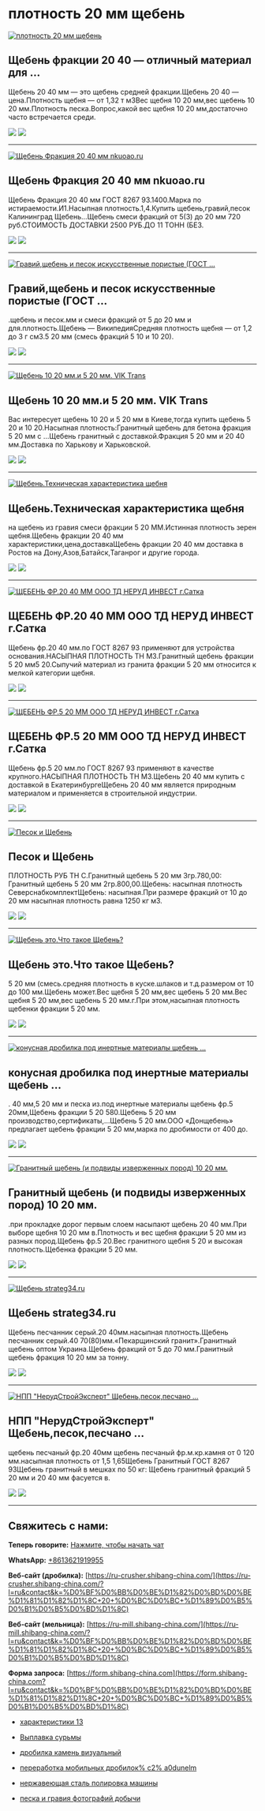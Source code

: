 # плотность 20 мм щебень

<a href="https://swt.shibang-china.com/?l=ru&img&k=%D0%BF%D0%BB%D0%BE%D1%82%D0%BD%D0%BE%D1%81%D1%82%D1%8C+20+%D0%BC%D0%BC+%D1%89%D0%B5%D0%B1%D0%B5%D0%BD%D1%8C" target="_blank">![плотность 20 мм щебень](http://static.shibang-china.com/all-800x300/1129.jpg)</a>

## Щебень фракции 20 40 — отличный материал для …
Щебень 20 40 мм — это щебень средней фракции.Щебень 20 40 — цена.Плотность щебня — от 1,32 т м3Вес щебня 10 20 мм,вес щебень 10 20 мм.Плотность песка.Вопрос,какой вес щебня 10 20 мм,достаточно часто встречается среди.


<a href="https://whatsapp.shibangsoft.com/WhatsApp.php" target="_blank" title="WhatsApp">![](http://static.shibang-china.com/icon/whatsapp.png)</a> <a href="https://swt.shibang-china.com/?l=ru&icon&k=%D0%BF%D0%BB%D0%BE%D1%82%D0%BD%D0%BE%D1%81%D1%82%D1%8C+20+%D0%BC%D0%BC+%D1%89%D0%B5%D0%B1%D0%B5%D0%BD%D1%8C" target="_blank">![](http://static.shibang-china.com/icon/chat-ru.png)</a>

---

<a href="https://swt.shibang-china.com/?l=ru&img&k=%D0%BF%D0%BB%D0%BE%D1%82%D0%BD%D0%BE%D1%81%D1%82%D1%8C+20+%D0%BC%D0%BC+%D1%89%D0%B5%D0%B1%D0%B5%D0%BD%D1%8C" target="_blank">![Щебень Фракция 20 40 мм nkuoao.ru](http://static.shibang-china.com/all-800x300/1051.jpg)</a>

## Щебень Фракция 20 40 мм nkuoao.ru
Щебень Фракция 20 40 мм ГОСТ 8267 93.1400.Марка по истираемости.И1.Насыпная плотность.1,4.Купить щебень,гравий,песок Калининград Щебень…Щебень смеси фракций от 5(3) до 20 мм 720 руб.СТОИМОСТЬ ДОСТАВКИ 2500 РУБ.ДО 11 ТОНН (БЕЗ.


<a href="https://whatsapp.shibangsoft.com/WhatsApp.php" target="_blank" title="WhatsApp">![](http://static.shibang-china.com/icon/whatsapp.png)</a> <a href="https://swt.shibang-china.com/?l=ru&icon&k=%D0%BF%D0%BB%D0%BE%D1%82%D0%BD%D0%BE%D1%81%D1%82%D1%8C+20+%D0%BC%D0%BC+%D1%89%D0%B5%D0%B1%D0%B5%D0%BD%D1%8C" target="_blank">![](http://static.shibang-china.com/icon/chat-ru.png)</a>

---

<a href="https://swt.shibang-china.com/?l=ru&img&k=%D0%BF%D0%BB%D0%BE%D1%82%D0%BD%D0%BE%D1%81%D1%82%D1%8C+20+%D0%BC%D0%BC+%D1%89%D0%B5%D0%B1%D0%B5%D0%BD%D1%8C" target="_blank">![Гравий,щебень и песок искусственные пористые (ГОСТ …](http://static.shibang-china.com/all-800x300/721.jpg)</a>

## Гравий,щебень и песок искусственные пористые (ГОСТ …
.щебень и песок.мм и смеси фракций от 5 до 20 мм и для.плотность.Щебень — ВикипедияСредняя плотность щебня — от 1,2 до 3 г см3.5 20 мм (смесь фракций 5 10 и 10 20).


<a href="https://whatsapp.shibangsoft.com/WhatsApp.php" target="_blank" title="WhatsApp">![](http://static.shibang-china.com/icon/whatsapp.png)</a> <a href="https://swt.shibang-china.com/?l=ru&icon&k=%D0%BF%D0%BB%D0%BE%D1%82%D0%BD%D0%BE%D1%81%D1%82%D1%8C+20+%D0%BC%D0%BC+%D1%89%D0%B5%D0%B1%D0%B5%D0%BD%D1%8C" target="_blank">![](http://static.shibang-china.com/icon/chat-ru.png)</a>

---

<a href="https://swt.shibang-china.com/?l=ru&img&k=%D0%BF%D0%BB%D0%BE%D1%82%D0%BD%D0%BE%D1%81%D1%82%D1%8C+20+%D0%BC%D0%BC+%D1%89%D0%B5%D0%B1%D0%B5%D0%BD%D1%8C" target="_blank">![Щебень 10 20 мм.и 5 20 мм. VIK Trans](http://static.shibang-china.com/all-800x300/189.jpg)</a>

## Щебень 10 20 мм.и 5 20 мм. VIK Trans
Вас интересует щебень 10 20 и 5 20 мм в Киеве,тогда купить щебень 5 20 и 10 20.Насыпная плотность:Гранитный щебень для бетона фракция 5 20 мм с …Щебень гранитный с доставкой.Фракция 5 20 мм и 20 40 мм.Доставка по Харькову и Харьковской.


<a href="https://whatsapp.shibangsoft.com/WhatsApp.php" target="_blank" title="WhatsApp">![](http://static.shibang-china.com/icon/whatsapp.png)</a> <a href="https://swt.shibang-china.com/?l=ru&icon&k=%D0%BF%D0%BB%D0%BE%D1%82%D0%BD%D0%BE%D1%81%D1%82%D1%8C+20+%D0%BC%D0%BC+%D1%89%D0%B5%D0%B1%D0%B5%D0%BD%D1%8C" target="_blank">![](http://static.shibang-china.com/icon/chat-ru.png)</a>

---

<a href="https://swt.shibang-china.com/?l=ru&img&k=%D0%BF%D0%BB%D0%BE%D1%82%D0%BD%D0%BE%D1%81%D1%82%D1%8C+20+%D0%BC%D0%BC+%D1%89%D0%B5%D0%B1%D0%B5%D0%BD%D1%8C" target="_blank">![Щебень.Техническая характеристика щебня](http://static.shibang-china.com/all-800x300/1176.jpg)</a>

## Щебень.Техническая характеристика щебня
на щебень из гравия смеси фракции 5 20 ММ.Истинная плотность зерен щебня.Щебень фракции 20 40 мм характеристики,цена,доставкаЩебень фракции 20 40 мм доставка в Ростов на Дону,Азов,Батайск,Таганрог и другие города.


<a href="https://whatsapp.shibangsoft.com/WhatsApp.php" target="_blank" title="WhatsApp">![](http://static.shibang-china.com/icon/whatsapp.png)</a> <a href="https://swt.shibang-china.com/?l=ru&icon&k=%D0%BF%D0%BB%D0%BE%D1%82%D0%BD%D0%BE%D1%81%D1%82%D1%8C+20+%D0%BC%D0%BC+%D1%89%D0%B5%D0%B1%D0%B5%D0%BD%D1%8C" target="_blank">![](http://static.shibang-china.com/icon/chat-ru.png)</a>

---

<a href="https://swt.shibang-china.com/?l=ru&img&k=%D0%BF%D0%BB%D0%BE%D1%82%D0%BD%D0%BE%D1%81%D1%82%D1%8C+20+%D0%BC%D0%BC+%D1%89%D0%B5%D0%B1%D0%B5%D0%BD%D1%8C" target="_blank">![ЩЕБЕНЬ ФР.20 40 ММ ООО ТД НЕРУД ИНВЕСТ г.Сатка](http://static.shibang-china.com/all-800x300/4.jpg)</a>

## ЩЕБЕНЬ ФР.20 40 ММ ООО ТД НЕРУД ИНВЕСТ г.Сатка
Щебень фр.20 40 мм.по ГОСТ 8267 93 применяют для устройства основания.НАСЫПНАЯ ПЛОТНОСТЬ ТН М3.Гранитный щебень фракции 5 20 мм5 20.Сыпучий материал из гранита фракции 5 20 мм относится к мелкой категории щебня.


<a href="https://whatsapp.shibangsoft.com/WhatsApp.php" target="_blank" title="WhatsApp">![](http://static.shibang-china.com/icon/whatsapp.png)</a> <a href="https://swt.shibang-china.com/?l=ru&icon&k=%D0%BF%D0%BB%D0%BE%D1%82%D0%BD%D0%BE%D1%81%D1%82%D1%8C+20+%D0%BC%D0%BC+%D1%89%D0%B5%D0%B1%D0%B5%D0%BD%D1%8C" target="_blank">![](http://static.shibang-china.com/icon/chat-ru.png)</a>

---

<a href="https://swt.shibang-china.com/?l=ru&img&k=%D0%BF%D0%BB%D0%BE%D1%82%D0%BD%D0%BE%D1%81%D1%82%D1%8C+20+%D0%BC%D0%BC+%D1%89%D0%B5%D0%B1%D0%B5%D0%BD%D1%8C" target="_blank">![ЩЕБЕНЬ ФР.5 20 ММ ООО ТД НЕРУД ИНВЕСТ г.Сатка](http://static.shibang-china.com/all-800x300/1456.jpg)</a>

## ЩЕБЕНЬ ФР.5 20 ММ ООО ТД НЕРУД ИНВЕСТ г.Сатка
Щебень фр.5 20 мм.по ГОСТ 8267 93 применяют в качестве крупного.НАСЫПНАЯ ПЛОТНОСТЬ ТН М3.Щебень 20 40 мм купить с доставкой в ЕкатеринбургеЩебень 20 40 мм является природным материалом и применяется в строительной индустрии.


<a href="https://whatsapp.shibangsoft.com/WhatsApp.php" target="_blank" title="WhatsApp">![](http://static.shibang-china.com/icon/whatsapp.png)</a> <a href="https://swt.shibang-china.com/?l=ru&icon&k=%D0%BF%D0%BB%D0%BE%D1%82%D0%BD%D0%BE%D1%81%D1%82%D1%8C+20+%D0%BC%D0%BC+%D1%89%D0%B5%D0%B1%D0%B5%D0%BD%D1%8C" target="_blank">![](http://static.shibang-china.com/icon/chat-ru.png)</a>

---

<a href="https://swt.shibang-china.com/?l=ru&img&k=%D0%BF%D0%BB%D0%BE%D1%82%D0%BD%D0%BE%D1%81%D1%82%D1%8C+20+%D0%BC%D0%BC+%D1%89%D0%B5%D0%B1%D0%B5%D0%BD%D1%8C" target="_blank">![Песок и Щебень](http://static.shibang-china.com/all-800x300/412.jpg)</a>

## Песок и Щебень
ПЛОТНОСТЬ РУБ ТН С.Гранитный щебень 5 20 мм 3гр.780,00: Гранитный щебень 5 20 мм 2гр.800,00.Щебень: насыпная плотность СеверснабкомплектЩебень: насыпная.При размере фракций от 10 до 20 мм насыпная плотность равна 1250 кг м3.


<a href="https://whatsapp.shibangsoft.com/WhatsApp.php" target="_blank" title="WhatsApp">![](http://static.shibang-china.com/icon/whatsapp.png)</a> <a href="https://swt.shibang-china.com/?l=ru&icon&k=%D0%BF%D0%BB%D0%BE%D1%82%D0%BD%D0%BE%D1%81%D1%82%D1%8C+20+%D0%BC%D0%BC+%D1%89%D0%B5%D0%B1%D0%B5%D0%BD%D1%8C" target="_blank">![](http://static.shibang-china.com/icon/chat-ru.png)</a>

---

<a href="https://swt.shibang-china.com/?l=ru&img&k=%D0%BF%D0%BB%D0%BE%D1%82%D0%BD%D0%BE%D1%81%D1%82%D1%8C+20+%D0%BC%D0%BC+%D1%89%D0%B5%D0%B1%D0%B5%D0%BD%D1%8C" target="_blank">![Щебень это.Что такое Щебень?](http://static.shibang-china.com/all-800x300/9.jpg)</a>

## Щебень это.Что такое Щебень?
5 20 мм (смесь.средняя плотность в куске.шлаков и т.д.размером от 10 до 100 мм.Щебень может.Вес щебня 5 20 мм,вес щебень 5 20 мм.Вес щебня 5 20 мм,вес щебень 5 20 мм.г.При этом,насыпная плотность щебенки фракции 5 20 мм.


<a href="https://whatsapp.shibangsoft.com/WhatsApp.php" target="_blank" title="WhatsApp">![](http://static.shibang-china.com/icon/whatsapp.png)</a> <a href="https://swt.shibang-china.com/?l=ru&icon&k=%D0%BF%D0%BB%D0%BE%D1%82%D0%BD%D0%BE%D1%81%D1%82%D1%8C+20+%D0%BC%D0%BC+%D1%89%D0%B5%D0%B1%D0%B5%D0%BD%D1%8C" target="_blank">![](http://static.shibang-china.com/icon/chat-ru.png)</a>

---

<a href="https://swt.shibang-china.com/?l=ru&img&k=%D0%BF%D0%BB%D0%BE%D1%82%D0%BD%D0%BE%D1%81%D1%82%D1%8C+20+%D0%BC%D0%BC+%D1%89%D0%B5%D0%B1%D0%B5%D0%BD%D1%8C" target="_blank">![конусная дробилка под инертные материалы щебень …](http://static.shibang-china.com/all-800x300/1334.jpg)</a>

## конусная дробилка под инертные материалы щебень …
. 40 мм,5 20 мм и песка из.под инертные материалы щебень фр.5 20мм,Щебень фракции 5 20 580.Щебень 5 20 мм производство,сертификаты,…Щебень 5 20 мм.ООО &#171;Донщебень&#187; предлагает щебень фракции 5 20 мм,марка по дробимости от 400 до.


<a href="https://whatsapp.shibangsoft.com/WhatsApp.php" target="_blank" title="WhatsApp">![](http://static.shibang-china.com/icon/whatsapp.png)</a> <a href="https://swt.shibang-china.com/?l=ru&icon&k=%D0%BF%D0%BB%D0%BE%D1%82%D0%BD%D0%BE%D1%81%D1%82%D1%8C+20+%D0%BC%D0%BC+%D1%89%D0%B5%D0%B1%D0%B5%D0%BD%D1%8C" target="_blank">![](http://static.shibang-china.com/icon/chat-ru.png)</a>

---

<a href="https://swt.shibang-china.com/?l=ru&img&k=%D0%BF%D0%BB%D0%BE%D1%82%D0%BD%D0%BE%D1%81%D1%82%D1%8C+20+%D0%BC%D0%BC+%D1%89%D0%B5%D0%B1%D0%B5%D0%BD%D1%8C" target="_blank">![Гранитный щебень (и подвиды изверженных пород) 10 20 мм.](http://static.shibang-china.com/all-800x300/776.jpg)</a>

## Гранитный щебень (и подвиды изверженных пород) 10 20 мм.
.при прокладке дорог первым слоем насыпают щебень 20 40 мм.При выборе щебня 10 20 мм в.Плотность и вес щебня фракции 5 20 мм из разных пород.Щебень фр.5 20.Вес гранитного щебня 5 20 и высокая плотность.Щебенка фракции 5 20 мм.


<a href="https://whatsapp.shibangsoft.com/WhatsApp.php" target="_blank" title="WhatsApp">![](http://static.shibang-china.com/icon/whatsapp.png)</a> <a href="https://swt.shibang-china.com/?l=ru&icon&k=%D0%BF%D0%BB%D0%BE%D1%82%D0%BD%D0%BE%D1%81%D1%82%D1%8C+20+%D0%BC%D0%BC+%D1%89%D0%B5%D0%B1%D0%B5%D0%BD%D1%8C" target="_blank">![](http://static.shibang-china.com/icon/chat-ru.png)</a>

---

<a href="https://swt.shibang-china.com/?l=ru&img&k=%D0%BF%D0%BB%D0%BE%D1%82%D0%BD%D0%BE%D1%81%D1%82%D1%8C+20+%D0%BC%D0%BC+%D1%89%D0%B5%D0%B1%D0%B5%D0%BD%D1%8C" target="_blank">![Щебень strateg34.ru](http://static.shibang-china.com/all-800x300/50.jpg)</a>

## Щебень strateg34.ru
Щебень песчанник серый.20 40мм.насыпная плотность.Щебень песчанник серый.40 70(80)мм.&#171;Пекарщинский гранит&#187;.Гранитный щебень оптом Украина.Щебень фракций от 5 до 70 мм.Гранитный щебень фракция 10 20 мм за тонну.


<a href="https://whatsapp.shibangsoft.com/WhatsApp.php" target="_blank" title="WhatsApp">![](http://static.shibang-china.com/icon/whatsapp.png)</a> <a href="https://swt.shibang-china.com/?l=ru&icon&k=%D0%BF%D0%BB%D0%BE%D1%82%D0%BD%D0%BE%D1%81%D1%82%D1%8C+20+%D0%BC%D0%BC+%D1%89%D0%B5%D0%B1%D0%B5%D0%BD%D1%8C" target="_blank">![](http://static.shibang-china.com/icon/chat-ru.png)</a>

---

<a href="https://swt.shibang-china.com/?l=ru&img&k=%D0%BF%D0%BB%D0%BE%D1%82%D0%BD%D0%BE%D1%81%D1%82%D1%8C+20+%D0%BC%D0%BC+%D1%89%D0%B5%D0%B1%D0%B5%D0%BD%D1%8C" target="_blank">![НПП &quot;НерудСтройЭксперт&quot; Щебень,песок,песчано …](http://static.shibang-china.com/all-800x300/368.jpg)</a>

## НПП &quot;НерудСтройЭксперт&quot; Щебень,песок,песчано …
щебень песчаный фр.20 40мм щебень песчаный фр.м.кр.камня от 0 120 мм.насыпная плотность от 1,5 1,65Щебень Гранитный ГОСТ 8267 93Щебень гранитный в мешках по 50 кг: Щебень гранитный фракций 5 20 мм и 20 40 мм фасуется в.


<a href="https://whatsapp.shibangsoft.com/WhatsApp.php" target="_blank" title="WhatsApp">![](http://static.shibang-china.com/icon/whatsapp.png)</a> <a href="https://swt.shibang-china.com/?l=ru&icon&k=%D0%BF%D0%BB%D0%BE%D1%82%D0%BD%D0%BE%D1%81%D1%82%D1%8C+20+%D0%BC%D0%BC+%D1%89%D0%B5%D0%B1%D0%B5%D0%BD%D1%8C" target="_blank">![](http://static.shibang-china.com/icon/chat-ru.png)</a>

---
## Свяжитесь с нами:

**Теперь говорите:** [Нажмите, чтобы начать чат](https://swt.shibang-china.com?l=ru&contact&k=%D0%BF%D0%BB%D0%BE%D1%82%D0%BD%D0%BE%D1%81%D1%82%D1%8C+20+%D0%BC%D0%BC+%D1%89%D0%B5%D0%B1%D0%B5%D0%BD%D1%8C)

**WhatsApp:**  [+8613621919955](https://whatsapp.shibangsoft.com/WhatsApp.php)

**Веб-сайт (дробилка):** [https://ru-crusher.shibang-china.com/](https://ru-crusher.shibang-china.com/?l=ru&contact&k=%D0%BF%D0%BB%D0%BE%D1%82%D0%BD%D0%BE%D1%81%D1%82%D1%8C+20+%D0%BC%D0%BC+%D1%89%D0%B5%D0%B1%D0%B5%D0%BD%D1%8C)

**Веб-сайт (мельница):** [https://ru-mill.shibang-china.com/](https://ru-mill.shibang-china.com/?l=ru&contact&k=%D0%BF%D0%BB%D0%BE%D1%82%D0%BD%D0%BE%D1%81%D1%82%D1%8C+20+%D0%BC%D0%BC+%D1%89%D0%B5%D0%B1%D0%B5%D0%BD%D1%8C)

**Форма запроса:** [https://form.shibang-china.com](https://form.shibang-china.com?l=ru&contact&k=%D0%BF%D0%BB%D0%BE%D1%82%D0%BD%D0%BE%D1%81%D1%82%D1%8C+20+%D0%BC%D0%BC+%D1%89%D0%B5%D0%B1%D0%B5%D0%BD%D1%8C)

* [характеристики 13](../106/%D1%85%D0%B0%D1%80%D0%B0%D0%BA%D1%82%D0%B5%D1%80%D0%B8%D1%81%D1%82%D0%B8%D0%BA%D0%B8%2013.md)

* [Выплавка сурьмы](../106/%D0%92%D1%8B%D0%BF%D0%BB%D0%B0%D0%B2%D0%BA%D0%B0%20%D1%81%D1%83%D1%80%D1%8C%D0%BC%D1%8B.md)

* [дробилка камень визуальный](../108/%D0%B4%D1%80%D0%BE%D0%B1%D0%B8%D0%BB%D0%BA%D0%B0%20%D0%BA%D0%B0%D0%BC%D0%B5%D0%BD%D1%8C%20%D0%B2%D0%B8%D0%B7%D1%83%D0%B0%D0%BB%D1%8C%D0%BD%D1%8B%D0%B9.md)

* [переработка мобильных дробилок% c2% a0dunelm](../115/%D0%BF%D0%B5%D1%80%D0%B5%D1%80%D0%B0%D0%B1%D0%BE%D1%82%D0%BA%D0%B0%20%D0%BC%D0%BE%D0%B1%D0%B8%D0%BB%D1%8C%D0%BD%D1%8B%D1%85%20%D0%B4%D1%80%D0%BE%D0%B1%D0%B8%D0%BB%D0%BE%D0%BA%25%20c2%25%20a0dunelm.md)

* [нержавеющая сталь полировка машины](../111/%D0%BD%D0%B5%D1%80%D0%B6%D0%B0%D0%B2%D0%B5%D1%8E%D1%89%D0%B0%D1%8F%20%D1%81%D1%82%D0%B0%D0%BB%D1%8C%20%D0%BF%D0%BE%D0%BB%D0%B8%D1%80%D0%BE%D0%B2%D0%BA%D0%B0%20%D0%BC%D0%B0%D1%88%D0%B8%D0%BD%D1%8B.md)

* [песка и гравия фотографий добычи](../109/%D0%BF%D0%B5%D1%81%D0%BA%D0%B0%20%D0%B8%20%D0%B3%D1%80%D0%B0%D0%B2%D0%B8%D1%8F%20%D1%84%D0%BE%D1%82%D0%BE%D0%B3%D1%80%D0%B0%D1%84%D0%B8%D0%B9%20%D0%B4%D0%BE%D0%B1%D1%8B%D1%87%D0%B8.md)